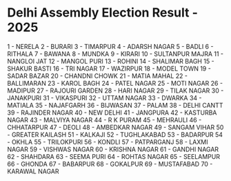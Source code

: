 # Delhi Assembly Election Result - 2025

1 - NERELA
2 - BURARI
3 - TIMARPUR
4 - ADARSH NAGAR
5 - BADLI
6 - RITHALA
7 - BAWANA
8 - MUNDKA
9 - KIRARI
10 - SULTANPUR MAJRA
11 - NANGLOI JAT
12 - MANGOL PURI
13 - ROHINI
14 - SHALIMAR BAGH
15 - SHAKUR BASTI
16 - TRI NAGAR
17 - WAZIRPUR
18 - MODEL TOWN
19 - SADAR BAZAR
20 - CHANDNI CHOWK
21 - MATIA MAHAL
22 - BALLIMARAN
23 - KAROL BAGH
24 - PATEL NAGAR
25 - MOTI NAGAR
26 - MADIPUR
27 - RAJOURI GARDEN
28 - HARI NAGAR
29 - TILAK NAGAR
30 - JANAKPURI
31 - VIKASPURI
32 - UTTAM NAGAR
33 - DWARKA
34 - MATIALA
35 - NAJAFGARH
36 - BIJWASAN
37 - PALAM
38 - DELHI CANTT
39 - RAJINDER NAGAR
40 - NEW DELHI
41 - JANGPURA
42 - KASTURBA NAGAR
43 - MALVIYA NAGAR
44 - R K PURAM
45 - MEHRAULI
46 - CHHATARPUR
47 - DEOLI
48 - AMBEDKAR NAGAR
49 - SANGAM VIHAR
50 - GREATER KAILASH
51 - KALKAJI
52 - TUGHLAKABAD
53 - BADARPUR
54 - OKHLA
55 - TRILOKPURI
56 - KONDLI
57 - PATPARGANJ
58 - LAXMI NAGAR
59 - VISHWAS NAGAR
60 - KRISHNA NAGAR
61 - GANDHI NAGAR
62 - SHAHDARA
63 - SEEMA PURI
64 - ROHTAS NAGAR
65 - SEELAMPUR
66 - GHONDA
67 - BABARPUR
68 - GOKALPUR
69 - MUSTAFABAD
70 - KARAWAL NAGAR
